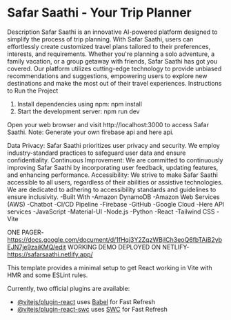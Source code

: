 # Safar Saathi - Your Trip Planner

Description
Safar Saathi is an innovative AI-powered platform designed to simplify the process of trip planning. With Safar Saathi, users can effortlessly create customized travel plans tailored to their preferences, interests, and requirements. Whether you're planning a solo adventure, a family vacation, or a group getaway with friends, Safar Saathi has got you covered. Our platform utilizes cutting-edge technology to provide unbiased recommendations and suggestions, empowering users to explore new destinations and make the most out of their travel experiences.
Instructions to Run the Project
1. Install dependencies using npm: npm install 
2. Start the development server: npm run dev

Open your web browser and visit http://localhost:3000 to access Safar Saathi.
Note: Generate your own firebase api and here api.

Data Privacy: Safar Saathi prioritizes user privacy and security. We employ industry-standard practices to safeguard user data and ensure confidentiality.
Continuous Improvement: We are committed to continuously improving Safar Saathi by incorporating user feedback, updating features, and enhancing performance.
Accessibility: We strive to make Safar Saathi accessible to all users, regardless of their abilities or assistive technologies. We are dedicated to adhering to accessibility standards and guidelines to ensure inclusivity.
-Built With
-Amazon DynamoDB
-Amazon Web Services (AWS)
-Chatbot
-CI/CD Pipeline
-Firebase
-GitHub
-Google Cloud
-Here API services
-JavaScript
-Material-UI
-Node.js
-Python
-React
-Tailwind CSS
-Vite

ONE PAGER- https://docs.google.com/document/d/1fHqj3Y2ZqzWBjICh3eoQ6fbTAiB2ybEJN7je9zaiKMQ/edit
WORKING DEMO DEPLOYED ON NETLIFY- https://safarsaathi.netlify.app/

This template provides a minimal setup to get React working in Vite with HMR and some ESLint rules.

Currently, two official plugins are available:

- [@vitejs/plugin-react](https://github.com/vitejs/vite-plugin-react/blob/main/packages/plugin-react/README.md) uses [Babel](https://babeljs.io/) for Fast Refresh
- [@vitejs/plugin-react-swc](https://github.com/vitejs/vite-plugin-react-swc) uses [SWC](https://swc.rs/) for Fast Refresh

